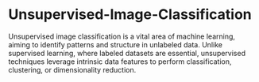 # Unsupervised-Image-Classification
Unsupervised image classification is a vital area of machine learning, aiming to identify patterns and structure in unlabeled data. Unlike supervised learning, where labeled datasets are essential, unsupervised techniques leverage intrinsic data features to perform classification, clustering, or dimensionality reduction.
